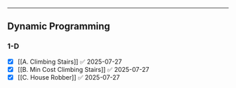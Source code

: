 
---

## Dynamic Programming 
### 1-D 

- [x] [[A. Climbing Stairs]] ✅ 2025-07-27
- [x] [[B. Min Cost Climbing Stairs]] ✅ 2025-07-27
- [x] [[C. House Robber]] ✅ 2025-07-27